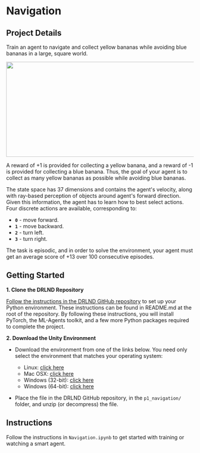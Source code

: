 [//]: # (Image References)

# Navigation

## Project Details

Train an agent to navigate and collect yellow bananas while avoiding blue bananas in a large, square world.

<p align="center"><a href="https://github.com/plopd/deep-reinforcement-learning/blob/master/p1_navigation/results/trained_agent.gif">
 <img width="512" height="256" src="https://github.com/plopd/deep-reinforcement-learning/blob/master/p1_navigation/results/trained_agent.gif"></a>
</p>

A reward of +1 is provided for collecting a yellow banana, and a reward of -1 is provided for collecting a blue banana.  Thus, the goal of your agent is to collect as many yellow bananas as possible while avoiding blue bananas.  

The state space has 37 dimensions and contains the agent's velocity, along with ray-based perception of objects around agent's forward direction.  Given this information, the agent has to learn how to best select actions.  Four discrete actions are available, corresponding to:
- **`0`** - move forward.
- **`1`** - move backward.
- **`2`** - turn left.
- **`3`** - turn right.

The task is episodic, and in order to solve the environment, your agent must get an average score of +13 over 100 consecutive episodes.

## Getting Started

**1. Clone the DRLND Repository**

[Follow the instructions in the DRLND GitHub repository](https://github.com/udacity/deep-reinforcement-learning#dependencies) to set up your Python environment. These instructions can be found in README.md at the root of the repository. By following these instructions, you will install PyTorch, the ML-Agents toolkit, and a few more Python packages required to complete the project.

**2. Download the Unity Environment**

- Download the environment from one of the links below. You need only select the environment that matches your operating system:
    - Linux: [click here](https://s3-us-west-1.amazonaws.com/udacity-drlnd/P1/Banana/Banana_Linux.zip)
    - Mac OSX: [click here](https://s3-us-west-1.amazonaws.com/udacity-drlnd/P1/Banana/Banana.app.zip)
    - Windows (32-bit): [click here](https://s3-us-west-1.amazonaws.com/udacity-drlnd/P1/Banana/Banana_Windows_x86.zip)
    - Windows (64-bit): [click here](https://s3-us-west-1.amazonaws.com/udacity-drlnd/P1/Banana/Banana_Windows_x86_64.zip)

- Place the file in the DRLND GitHub repository, in the `p1_navigation/` folder, and unzip (or decompress) the file. 

## Instructions

Follow the instructions in `Navigation.ipynb` to get started with training or watching a smart agent.
